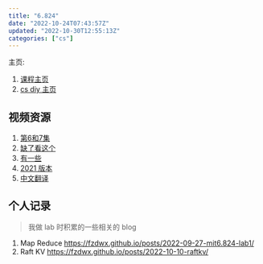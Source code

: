 ```yaml
---
title: "6.824"
date: "2022-10-24T07:43:57Z"
updated: "2022-10-30T12:55:13Z"
categories: ["cs"]
---
```

主页:
1. [课程主页](https://pdos.csail.mit.edu/6.824/schedule.html) 
2. [cs diy 主页](https://csdiy.wiki/并行与分布式系统/MIT6.824/) 

## 视频资源

1. [第6和7集](https://www.bilibili.com/video/BV1R7411t71W?p=6&vd_source=98f230be6561d2fc7450e7ce05876f68)
2. [缺了看这个](https://www.bilibili.com/video/BV1qk4y197bB/?p=4&vd_source=98f230be6561d2fc7450e7ce05876f68)
3. [有一些](https://space.bilibili.com/20572351/channel/seriesdetail?sid=2348784)
4. [2021 版本](https://www.bilibili.com/video/BV16f4y1z7kn/?vd_source=98f230be6561d2fc7450e7ce05876f68)
5. [中文翻译 ](https://mit-public-courses-cn-translatio.gitbook.io/mit6-824/)

## 个人记录

> 我做 lab 时积累的一些相关的 blog

1. Map Reduce https://fzdwx.github.io/posts/2022-09-27-mit6.824-lab1/
2. Raft KV https://fzdwx.github.io/posts/2022-10-10-raftkv/
